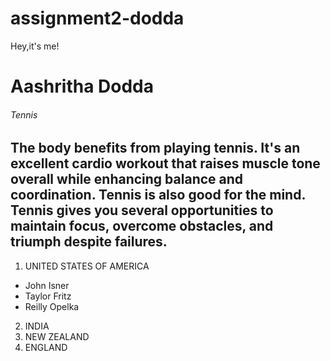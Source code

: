 # assignment2-dodda

Hey,it's me!

# Aashritha Dodda

###### Tennis

The body benefits from playing **tennis**. It's an excellent cardio workout that raises muscle tone overall while enhancing balance and coordination. **Tennis is also good for the mind**. Tennis gives you several opportunities to maintain **focus**, overcome obstacles, and triumph despite failures.
---

1. UNITED STATES OF AMERICA
    
* John Isner 
* Taylor Fritz 
* Reilly Opelka
2. INDIA
3. NEW ZEALAND
4. ENGLAND

